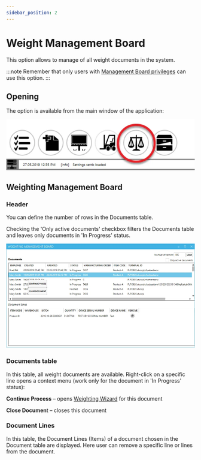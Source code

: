 ```yaml
---
sidebar_position: 2
---
```


# Weight Management Board

This option allows to manage of all weight documents in the system.

:::note
    Remember that only users with [Management Board privileges](../../../../administrator-guide/setting-up-the-application/overview.md) can use this option.
:::

## Opening

The option is available from the main window of the application:

![Management Board](./media/weight-management-board/management-board-icon.webp)

## Weighting Management Board

### Header

You can define the number of rows in the Documents table.

Checking the 'Only active documents' checkbox filters the Documents table and leaves only documents in 'In Progress' status.

![Weighting Management Board](./media/weight-management-board/board.webp)

### Documents table

In this table, all weight documents are available. Right-click on a specific line opens a context menu (work only for the document in 'In Progress' status):

**Continue Process** – opens [Weighting Wizard](./overview.md) for this document

**Close Documen**t – closes this document

### Document Lines

In this table, the Document Lines (Items) of a document chosen in the Document table are displayed. Here user can remove a specific line or lines from the document.
